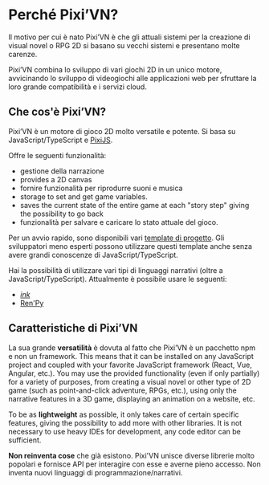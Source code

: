 # Perché Pixi’VN?

Il motivo per cui è nato Pixi’VN è che gli attuali sistemi per la creazione di visual novel o RPG 2D si basano su vecchi sistemi e presentano molte carenze.

Pixi’VN combina lo sviluppo di vari giochi 2D in un unico motore, avvicinando lo sviluppo di videogiochi alle applicazioni web per sfruttare la loro grande compatibilità e i servizi cloud.

## Che cos'è Pixi’VN?

Pixi’VN è un motore di gioco 2D molto versatile e potente. Si basa su JavaScript/TypeScript e [PixiJS](https://pixijs.com/).

Offre le seguenti funzionalità:

- gestione della narrazione
- provides a 2D canvas
- fornire funzionalità per riprodurre suoni e musica
- storage to set and get game variables.
- saves the current state of the entire game at each "story step" giving the possibility to go back
- funzionalità per salvare e caricare lo stato attuale del gioco.

Per un avvio rapido, sono disponibili vari [template di progetto](/start/getting-started.md#pivivn-templates). Gli sviluppatori meno esperti possono utilizzare questi template anche senza avere grandi conoscenze di JavaScript/TypeScript.

Hai la possibilità di utilizzare vari tipi di linguaggi narrativi (oltre a JavaScript/TypeScript). Attualmente è possibile usare le seguenti:

- [_ink_](/ink/ink.md)
- [Ren'Py](/renpy/renpy.md)

## Caratteristiche di Pixi’VN

La sua grande **versatilità** è dovuta al fatto che Pixi’VN è un pacchetto npm e non un framework. This means that it can be installed on any JavaScript project and coupled with your favorite JavaScript framework (React, Vue, Angular, etc.).
You may use the provided functionality (even if only partially) for a variety of purposes, from creating a visual novel or other type of 2D game (such as point-and-click adventure, RPGs, etc.), using only the narrative features in a 3D game, displaying an animation on a website, etc.

To be as **lightweight** as possible, it only takes care of certain specific features, giving the possibility to add more with other libraries. It is not necessary to use heavy IDEs for development, any code editor can be sufficient.

**Non reinventa cose** che già esistono. Pixi'VN unisce diverse librerie molto popolari e fornisce API per interagire con esse e averne pieno accesso. Non inventa nuovi linguaggi di programmazione/narrativi.
